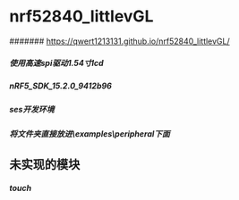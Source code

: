 # nrf52840_littlevGL 
####### https://qwert1213131.github.io/nrf52840_littlevGL/
##### 使用高速spi驱动1.54寸lcd 
##### nRF5_SDK_15.2.0_9412b96
##### ses开发环境
##### 将文件夹直接放进\examples\peripheral下面

## 未实现的模块
##### touch